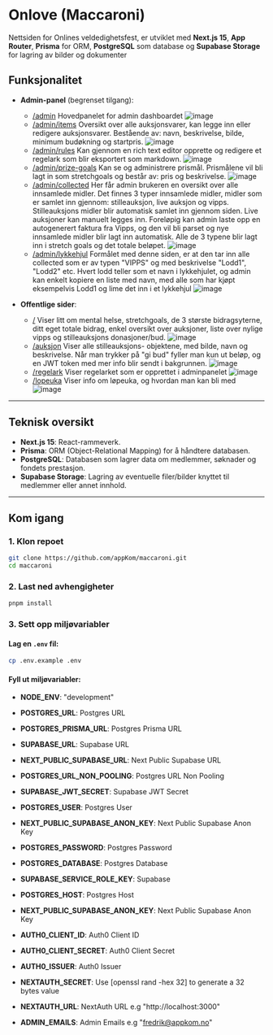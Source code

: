 # Onlove (Maccaroni)

Nettsiden for Onlines veldedighetsfest, er utviklet med **Next.js 15**, **App Router**, **Prisma** for ORM, **PostgreSQL** som database og **Supabase Storage** for lagring av bilder og dokumenter

## Funksjonalitet

- **Admin-panel** (begrenset tilgang):

  - [/admin](https://onlove/admin) Hovedpanelet for admin dashboardet
    ![image](https://github.com/user-attachments/assets/c6cb9c70-ff07-4b1f-b6d6-e3adb36c4353)
  - [/admin/items](https://onlove.no/admin/items) Oversikt over alle auksjonsvarer, kan legge inn eller redigere auksjonsvarer. Bestående av: navn, beskrivelse, bilde, minimum budøkning og startpris.
    ![image](https://github.com/user-attachments/assets/60f92395-7e71-43b9-b089-c987f9fc7721)
  - [/admin/rules](https://onlove.no/admin/rules) Kan gjennom en rich text editor opprette og redigere et regelark som blir eksportert som markdown.
    ![image](https://github.com/user-attachments/assets/16ed1af2-761f-490d-8f9e-a50f797b26f6)
  - [/admin/prize-goals](https://onlove.no/admin/prize-goals) Kan se og administrere prismål. Prismålene vil bli lagt in som stretchgoals og består av: pris og beskrivelse.
    ![image](https://github.com/user-attachments/assets/4a14ca18-2ed5-46d9-822c-ab480eda8708)
  - [/admin/collected](https://onlinefondet.no/admin/collected) Her får admin brukeren en oversikt over alle innsamlede midler. Det finnes 3 typer innsamlede midler, midler som er samlet inn gjennom: stilleauksjon, live auksjon og vipps. Stilleauksjons midler blir automatisk samlet inn gjennom siden. Live auksjoner kan manuelt legges inn. Foreløpig kan admin laste opp en autogenerert faktura fra Vipps, og den vil bli parset og nye innsamlede midler blir lagt inn automatisk. Alle de 3 typene blir lagt inn i stretch goals og det totale beløpet.
    ![image](https://github.com/user-attachments/assets/b3769ed0-a630-4119-850f-f85bdddf9b5f)
  - [/admin/lykkehjul](https://onlove.no/admin/lykkehjul) Formålet med denne siden, er at den tar inn alle collected som er av typen "VIPPS" og med beskrivelse "Lodd1", "Lodd2" etc. Hvert lodd teller som et navn i lykkehjulet, og admin kan enkelt kopiere en liste med navn, med alle som har kjøpt eksempelvis Lodd1 og lime det inn i et lykkehjul
    ![image](https://github.com/user-attachments/assets/b762c38f-673a-45a8-b46a-0ff3d00588b8)

- **Offentlige sider**:
  - [/](https://onlove.no/) Viser litt om mental helse, stretchgoals, de 3 største bidragsyterne, ditt eget totale bidrag, enkel oversikt over auksjoner, liste over nylige vipps og stilleauksjons donasjoner/bud.
    ![image](https://github.com/user-attachments/assets/9cb1693b-1ebd-4bf4-8d68-7be00479256b)
  - [/auksjon](https://onlove.no/auksjon) Viser alle stilleauksjons- objektene, med bilde, navn og beskrivelse. Når man trykker på "gi bud" fyller man kun ut beløp, og en JWT token med mer info blir sendt i bakgrunnen.
    ![image](https://github.com/user-attachments/assets/65b395c4-945b-45bf-8f63-f0e303105576)
  - [/regelark](https://onlove.no/regelark) Viser regelarket som er opprettet i adminpanelet
    ![image](https://github.com/user-attachments/assets/4ebbf80f-c6b7-4947-baa6-cee9b38ae316)
  - [/lopeuka](https://onlove.no/lopeuka) Viser info om løpeuka, og hvordan man kan bli med
    ![image](https://github.com/user-attachments/assets/932f974d-c499-4bcd-a2c2-24a519f49df9)

---

## Teknisk oversikt

- **Next.js 15**: React-rammeverk.
- **Prisma**: ORM (Object-Relational Mapping) for å håndtere databasen.
- **PostgreSQL**: Databasen som lagrer data om medlemmer, søknader og fondets prestasjon.
- **Supabase Storage**: Lagring av eventuelle filer/bilder knyttet til medlemmer eller annet innhold.

---

## Kom igang

### 1. Klon repoet

```bash
git clone https://github.com/appKom/maccaroni.git
cd maccaroni
```

### 2. Last ned avhengigheter

```bash
pnpm install
```

### 3. Sett opp miljøvariabler

#### Lag en `.env` fil:

```bash
cp .env.example .env
```

#### Fyll ut miljøvariabler:

- **NODE_ENV**: "development"
- **POSTGRES_URL**: Postgres URL
- **POSTGRES_PRISMA_URL**: Postgres Prisma URL
- **SUPABASE_URL**: Supabase URL
- **NEXT_PUBLIC_SUPABASE_URL**: Next Public Supabase URL
- **POSTGRES_URL_NON_POOLING**: Postgres URL Non Pooling
- **SUPABASE_JWT_SECRET**: Supabase JWT Secret
- **POSTGRES_USER**: Postgres User
- **NEXT_PUBLIC_SUPABASE_ANON_KEY**: Next Public Supabase Anon Key
- **POSTGRES_PASSWORD**: Postgres Password
- **POSTGRES_DATABASE**: Postgres Database
- **SUPABASE_SERVICE_ROLE_KEY**: Supabase
- **POSTGRES_HOST**: Postgres Host
- **NEXT_PUBLIC_SUPABASE_ANON_KEY**: Next Public Supabase Anon Key

- **AUTH0_CLIENT_ID**: Auth0 Client ID
- **AUTH0_CLIENT_SECRET**: Auth0 Client Secret
- **AUTH0_ISSUER**: Auth0 Issuer
- **NEXTAUTH_SECRET**: Use [openssl rand -hex 32] to generate a 32 bytes value

- **NEXTAUTH_URL**: NextAuth URL e.g "http://localhost:3000"
- **ADMIN_EMAILS**: Admin Emails e.g "fredrik@appkom.no"
